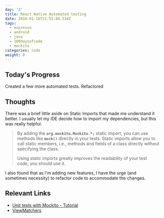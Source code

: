 ```yaml
---
day: '2'
title: React Native Automated testing
date: 2018-01-16T21:55:04.134Z
tags:
  - espresso
  - android
  - java
  - 100daysofcode
  - mockito
categories: code
weight: 0
---
```

## Today's Progress

Created a few more automated tests. Refactored 

## Thoughts

There was a brief little aside on Static Imports that made me understand it better. I usually let my IDE decide how to import my dependencies, but this was really helpful:

> By adding the **`org.mockito.Mockito.*;`** static import, you can use methods like **`mock()`** directly in your tests. Static imports allow you to call static members, i.e., methods and fields of a class directly without specifying the class.
>
> Using static imports greatly improves the readability of your test code, you should use it.

I also found that as I'm adding new features, I have the urge (and sometimes necessity) to refactor code to accommodate the changes.

## Relevant Links

* [Unit tests with Mockito - Tutorial](http://www.vogella.com/tutorials/Mockito/article.html)
* [ViewMatchers](https://developer.android.com/reference/android/support/test/espresso/matcher/ViewMatchers.html)
